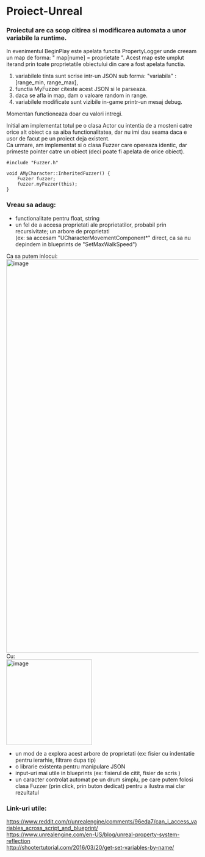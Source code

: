 # Proiect-Unreal

### Proiectul are ca scop citirea si modificarea automata a unor variabile la runtime.

In evenimentul BeginPlay este apelata functia PropertyLogger unde creeam un map de forma:
" map[nume] = proprietate ".
Acest map este umplut iterand prin toate proprietatile obiectului din care a fost apelata functia.

1. variabilele tinta sunt scrise intr-un JSON sub forma: "variabila" : [range_min, range_max], 
2. functia MyFuzzer citeste acest JSON si le parseaza.
3. daca se afla in map, dam o valoare random in range. 
4. variabilele modificate sunt vizibile in-game printr-un mesaj debug.

Momentan functioneaza doar cu valori intregi.

Initial am implementat totul pe o clasa Actor cu intentia de a mosteni catre orice alt obiect ca sa aiba functionalitatea, dar nu imi dau seama daca e usor de facut pe un proiect deja existent. \
Ca urmare, am implementat si o clasa Fuzzer care opereaza identic, dar primeste pointer catre un obiect (deci poate fi apelata de orice obiect).
```
#include "Fuzzer.h"

void AMyCharacter::InheritedFuzzer() {
	Fuzzer fuzzer;
	fuzzer.myFuzzer(this);
}
```

### Vreau sa adaug:

- functionalitate pentru float, string
- un fel de a accesa proprietati ale proprietatilor, probabil prin recursivitate; un arbore de proprietati\
(ex: sa accesam "UCharacterMovementComponent*" direct, ca sa nu depindem in blueprints de "SetMaxWalkSpeed")

Ca sa putem inlocui:
<img width="1031" alt="image" src="https://user-images.githubusercontent.com/32023303/147347800-652e8a54-b546-4365-adda-0dad51c17291.png"> 
Cu: \
<img width="224" alt="image" src="https://user-images.githubusercontent.com/32023303/147348034-d1487ef9-fb8d-4b34-8ead-aa638d212d47.png">
- un mod de a explora acest arbore de proprietati (ex: fisier cu indentatie pentru ierarhie, filtrare dupa tip)
- o librarie existenta pentru manipulare JSON
- input-uri mai utile in blueprints (ex: fisierul de citit, fisier de scris )
- un caracter controlat automat pe un drum simplu, pe care putem folosi clasa Fuzzer (prin click, prin buton dedicat) pentru a ilustra mai clar rezultatul




### Link-uri utile:
https://www.reddit.com/r/unrealengine/comments/96eda7/can_i_access_variables_across_script_and_blueprint/ \
https://www.unrealengine.com/en-US/blog/unreal-property-system-reflection \
http://shootertutorial.com/2016/03/20/get-set-variables-by-name/ 
